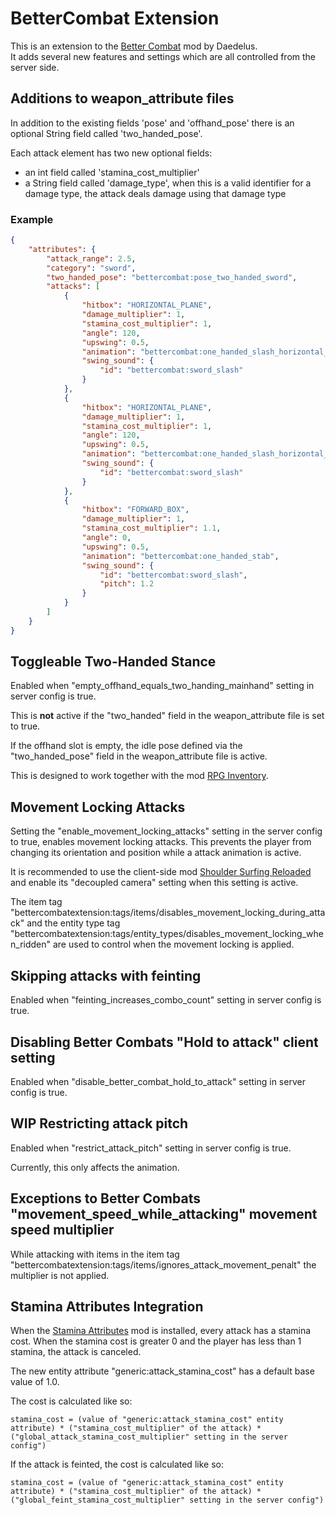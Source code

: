 # BetterCombat Extension

This is an extension to the [Better Combat](https://modrinth.com/mod/better-combat) mod by Daedelus.\
It adds several new features and settings which are all controlled from the server side.

## Additions to weapon_attribute files

In addition to the existing fields 'pose' and 'offhand_pose' there is an optional String field called 'two_handed_pose'.

Each attack element has two new optional fields:
- an int field called 'stamina_cost_multiplier'
- a String field called 'damage_type', when this is a valid identifier for a damage type, the attack deals damage using that damage type

### Example

```json
{
	"attributes": {
		"attack_range": 2.5,
		"category": "sword",
		"two_handed_pose": "bettercombat:pose_two_handed_sword",
		"attacks": [
			{
				"hitbox": "HORIZONTAL_PLANE",
				"damage_multiplier": 1,
				"stamina_cost_multiplier": 1,
				"angle": 120,
				"upswing": 0.5,
				"animation": "bettercombat:one_handed_slash_horizontal_right",
				"swing_sound": {
					"id": "bettercombat:sword_slash"
				}
			},
			{
				"hitbox": "HORIZONTAL_PLANE",
				"damage_multiplier": 1,
				"stamina_cost_multiplier": 1,
				"angle": 120,
				"upswing": 0.5,
				"animation": "bettercombat:one_handed_slash_horizontal_left",
				"swing_sound": {
					"id": "bettercombat:sword_slash"
				}
			},
			{
				"hitbox": "FORWARD_BOX",
				"damage_multiplier": 1,
				"stamina_cost_multiplier": 1.1,
				"angle": 0,
				"upswing": 0.5,
				"animation": "bettercombat:one_handed_stab",
				"swing_sound": {
					"id": "bettercombat:sword_slash",
					"pitch": 1.2
				}
			}
		]
	}
}
```

## Toggleable Two-Handed Stance

Enabled when "empty_offhand_equals_two_handing_mainhand" setting in server config is true.

This is **not** active if the "two_handed" field in the weapon_attribute file is set to true.

If the offhand slot is empty, the idle pose defined via the "two_handed_pose" field in the weapon_attribute file is active.

This is designed to work together with the mod [RPG Inventory](https://modrinth.com/mod/rpg-inventory).

## Movement Locking Attacks

Setting the "enable_movement_locking_attacks" setting in the server config to true, enables movement locking attacks.
This prevents the player from changing its orientation and position while a attack animation is active.

It is recommended to use the client-side mod [Shoulder Surfing Reloaded](https://modrinth.com/mod/shoulder-surfing-reloaded) and enable its "decoupled camera" setting when this setting is active.

The item tag "bettercombatextension:tags/items/disables_movement_locking_during_attack" and the entity type tag "bettercombatextension:tags/entity_types/disables_movement_locking_when_ridden" are used to control when the movement locking is applied.

## Skipping attacks with feinting

Enabled when "feinting_increases_combo_count" setting in server config is true.

## Disabling Better Combats "Hold to attack" client setting

Enabled when "disable_better_combat_hold_to_attack" setting in server config is true.

## WIP Restricting attack pitch

Enabled when "restrict_attack_pitch" setting in server config is true.

Currently, this only affects the animation.

## Exceptions to Better Combats "movement_speed_while_attacking" movement speed multiplier

While attacking with items in the item tag "bettercombatextension:tags/items/ignores_attack_movement_penalt" the multiplier is not applied.

## Stamina Attributes Integration

When the [Stamina Attributes](https://modrinth.com/mod/stamina-attributes) mod is installed, every attack has a stamina cost. When the stamina cost is greater 0 and the player has less than 1 stamina, the attack is canceled.

The new entity attribute "generic:attack_stamina_cost" has a default base value of 1.0.

The cost is calculated like so:

```
stamina_cost = (value of "generic:attack_stamina_cost" entity attribute) * ("stamina_cost_multiplier" of the attack) * ("global_attack_stamina_cost_multiplier" setting in the server config")
```

If the attack is feinted, the cost is calculated like so:

```
stamina_cost = (value of "generic:attack_stamina_cost" entity attribute) * ("stamina_cost_multiplier" of the attack) * ("global_feint_stamina_cost_multiplier" setting in the server config")
```
